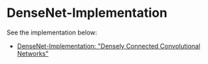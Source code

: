 # DenseNet-Implementation

See the implementation below: 

- [DenseNet-Implementation: "Densely Connected Convolutional Networks"](https://github.com/nordengt/DenseNet-Implementation)
